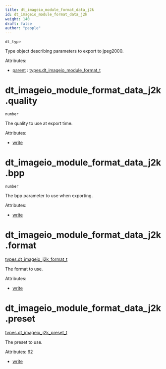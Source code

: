 ```yaml
---
title: dt_imageio_module_format_data_j2k
id: dt_imageio_module_format_data_j2k
weight: 140
draft: false
author: "people"
---
```


`dt_type`

Type object describing parameters to export to jpeg2000.

Attributes:

* [parent](../attributes#parent) : [types.dt_imageio_module_format_t](../types/dt_imageio_module_format_t)

# dt_imageio_module_format_data_j2k.quality

`number`

The quality to use at export time.

Attributes:

* [write](../attributes#write)

# dt_imageio_module_format_data_j2k.bpp

`number`

The bpp parameter to use when exporting.

Attributes:

* [write](../attributes#write)

# dt_imageio_module_format_data_j2k.format

[types.dt_imageio_j2k_format_t](../types/dt_imageio_j2k_format_t)

The format to use.

Attributes:

* [write](../attributes#write)

# dt_imageio_module_format_data_j2k.preset

[types.dt_imageio_j2k_preset_t](../types/dt_imageio_j2k_preset_t)

The preset to use.

Attributes:
62

* [write](../attributes#write)
